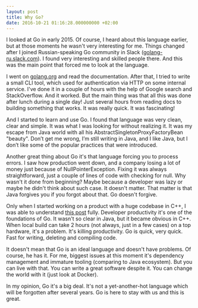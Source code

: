 ```yaml
---
layout: post
title: Why Go?
date: 2016-10-21 01:16:28.000000000 +02:00
---
```

I looked at Go in early 2015. Of course, I heard about this language earlier, but at those moments he wasn't very interesting for me. Things changed after I joined Russian-speaking Go community in Slack ([golang-ru.slack.com](https://golang-ru.slack.com/)). I found very interesting and skilled people there. And this was the main point that forced me to look at the language. 

I went on [golang.org](https://golang.org) and read the documentation. After that, I tried to write a small CLI tool, which used for authentication via HTTP on some internal service. I've done it in a couple of hours with the help of Google search and StackOverflow. And it worked. But the main thing was that all this was done after lunch during a single day! Just several hours from reading docs to building something that works. It was really quick. It was fascinating!

And I started to learn and use Go. I found that language was very clean, clear and simple. It was what I was looking for without realizing it. It was my escape from Java world with all his AbstractSingletonProxyFactoryBean "beauty". Don’t get me wrong, I’m still writing in Java, and I like Java, but I don’t like some of the popular practices that were introduced.

Another great thing about Go it's that language forcing you to process errors. I saw how production went down, and a company losing a lot of money just because of NullPointerException. Fixing it was always straightforward, just a couple of lines of code with checking for null. Why wasn't it done from beginning? Maybe because a developer was lazy or maybe he didn't think about such case. It doesn't matter. That matter is that Java forgives you if you forgot about that. Go doesn't forgive.

Only when I started working on a product with a huge codebase in C++, I was able to understand [this post](https://commandcenter.blogspot.com/2012/06/less-is-exponentially-more.html) fully. Developer productivity it's one of the foundations of Go. It wasn't so clear in Java, but it became obvious in C++. When local build can take 2 hours (not always, just in a few cases) on a top hardware, it's a problem. It's killing productivity. Go is quick, very quick. Fast for writing, deleting and compiling code.

It doesn't mean that Go is an ideal language and doesn't have problems. Of course, he has it. For me, biggest issues at this moment it's dependency management and immature tooling (comparing to Java ecosystem). But you can live with that. You can write a great software despite it. You can change the world with it (just look at Docker).

In my opinion, Go it's a big deal. It's not a yet-another-hot language which will be forgotten after several years. Go is here to stay with us and this is great.
